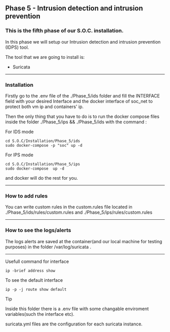 
## Phase 5 - Intrusion detection and intrusion prevention

### This is the fifth phase of our S.O.C. installation.


In this phase we will setup our Intrusion detection and intrusion prevention (IDPS) tool.

The tool that we are going to install is: 

- Suricata

<hr>

### Installation

Firstly go to the .env file of the ./Phase_5/ids folder and fill the INTERFACE field with your desired Interface and the docker interface of soc_net to protect both vm ip and containers' ip.

Then the only thing that you have to do is to run the docker compose files inside the folder ./Phase_5/ips && ./Phase_5/ids with the command :

For IDS mode

    cd S.O.C/Installation/Phase_5/ids
    sudo docker-compose -p "soc" up -d

For IPS mode

    cd S.O.C/Installation/Phase_5/ips
    sudo docker-compose  up -d


and docker will do the rest for you.

<hr>

### How to add rules
You can write custom rules in the custom.rules file located in ./Phase_5/ids/rules/custom.rules and ./Phase_5/ips/rules/custom.rules

<hr>

### How to see the logs/alerts
The logs alerts are saved at the container(and our local machine for testing purposes) in the folder /var/log/suricata . 


<hr>

Usefull command for interface
                
    ip -brief address show


To see the default interface

    ip -p -j route show default

> [!TIP]
>
>Inside this folder there is a .env file with some changable enviroment variables(such the interface etc).
> 
>suricata.yml files are the configuration for each suricata instance.


